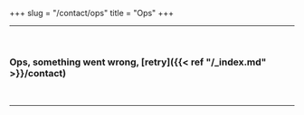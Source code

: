 +++
slug = "/contact/ops"
title = "Ops"
+++

* * *

&nbsp;

### Ops, something went wrong, [retry]({{< ref "/_index.md" >}}/contact)

&nbsp;

* * *